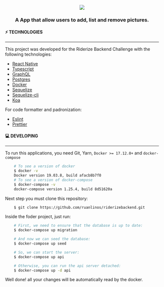<p align="center"><img align="center" src="https://i.ibb.co/R0jZYvv/RIDERIZE.png" /></p>

### <div align="center">A App that allow users to add, list and remove pictures.</div>

#### ⚡️ TECHNOLOGIES

---

This project was developed for the Riderize Backend Challenge with the following technologies:

- [React Native](https://github.com/facebook/react-native)
- [Typescript](https://www.typescriptlang.org/)
- [GraphQL](https://graphql.org/)
- [Postgres](https://github.com/postgres/postgres)
- [Docker](https://www.docker.com/)
- [Sequelize](https://github.com/sequelize/sequelize)
- [Sequelize-cli](https://github.com/sequelize/cli)
- [Koa](https://github.com/koajs/koa)

For code formatter and padronization:

- [Eslint](https://github.com/eslint/eslint)
- [Prettier](https://github.com/prettier/prettier)

#### 💻 DEVELOPING

---

To run this applications, you need Git, Yarn, `Docker >= 17.12.0+` and `docker-compose`

```bash
    # To see a version of docker
    $ docker -v
    Docker version 19.03.8, build afacb8b7f0
    # To see a version of docker-compose
    $ docker-compose -v
    docker-compose version 1.25.4, build 8d51620a
```

Next step you must clone this repository:

```bash
    $ git clone https://github.com/ruanlinos/riderizebackend.git
```

Inside the foder project, just run:

```bash
    # First, we need to ensure that the database is up to date:
    $ docker-compose up migration

    # And now we can seed the database:
    $ docker-compose up seed

    # So, we can start the server:
    $ docker-compose up api

    # Otherwise, you can run the api server detached:
    $ docker-compose up -d api
```

Well done! all your changes will be automatically read by the docker.
